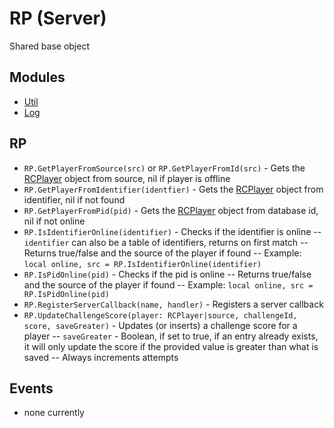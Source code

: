 # RP (Server)

Shared base object

## Modules
- [Util](rp_shared?id=util)
- [Log](rp_shared?id=log)

## RP

- `RP.GetPlayerFromSource(src)` or `RP.GetPlayerFromId(src)` - Gets the [RCPlayer](player) object from source, nil if player is offline
- `RP.GetPlayerFromIdentifier(identfier)` - Gets the [RCPlayer](player) object from identifier, nil if not found
- `RP.GetPlayerFromPid(pid)` - Gets the [RCPlayer](player) object from database id, nil if not online
- `RP.IsIdentifierOnline(identifier)` - Checks if the identifier is online
-- `identifier` can also be a table of identifiers, returns on first match
-- Returns true/false and the source of the player if found
-- Example: `local online, src = RP.IsIdentifierOnline(identifier)`
- `RP.IsPidOnline(pid)` - Checks if the pid is online
-- Returns true/false and the source of the player if found
-- Example: `local online, src = RP.IsPidOnline(pid)`
- `RP.RegisterServerCallback(name, handler)` - Registers a server callback
- `RP.UpdateChallengeScore(player: RCPlayer|source, challengeId, score, saveGreater)` - Updates (or inserts) a challenge score for a player
-- `saveGreater` - Boolean, if set to true, if an entry already exists, it will only update the score if the provided value is greater than what is saved
-- Always increments attempts

## Events

- none currently